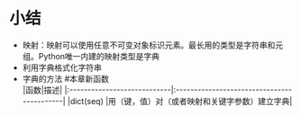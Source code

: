 # 小结
* 映射：映射可以使用任意不可变对象标识元素。最长用的类型是字符串和元组。Python唯一内建的映射类型是字典
* 利用字典格式化字符串
* 字典的方法
#本章新函数                               
|函数|描述|
|:----------------------------|:-------------------------------------------|
|dict(seq)                    |用（键，值）对（或者映射和关键字参数）建立字典|